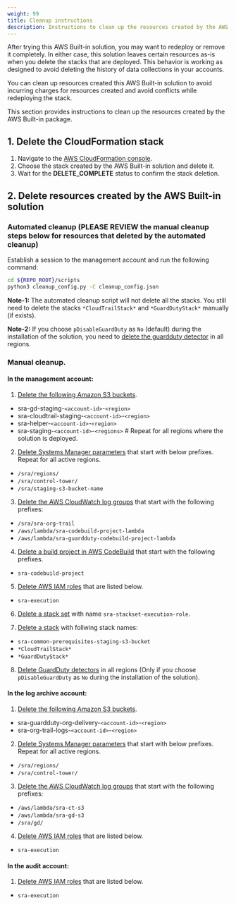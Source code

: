```yaml
---
weight: 99
title: Cleanup instructions
description: Instructions to clean up the resources created by the AWS Built-in solution
---
```

After trying this AWS Built-in solution, you may want to redeploy or remove it completely. In either case, this solution leaves certain resources as-is when you delete the stacks that are deployed. This behavior is working as designed to avoid deleting the history of data collections in your accounts.

You can clean up resources created this AWS Built-in solution to avoid incurring charges for resources created and avoid conflicts while redeploying the stack.

This section provides instructions to clean up the resources created by the AWS Built-in package.

## 1. Delete the CloudFormation stack

1. Navigate to the [AWS CloudFormation console](https://console.aws.amazon.com/cloudformation#/stacks/).
2. Choose the stack created by the AWS Built-in solution and delete it.
3. Wait for the **DELETE_COMPLETE** status to confirm the stack deletion.

## 2. Delete resources created by the AWS Built-in solution

### Automated cleanup (PLEASE REVIEW the manual cleanup steps below for resources that deleted by the automated cleanup)

Establish a session to the management account and run the following command:

```bash
cd ${REPO_ROOT}/scripts
python3 cleanup_config.py -C cleanup_config.json
```

**Note-1:** The automated cleanup script will not delete all the stacks. You still need to delete the stacks `*CloudTrailStack*` and `*GuardDutyStack*` manually (if exists).

**Note-2:** If you choose `pDisableGuardDuty` as `No` (default) during the installation of the solution, you need to [delete the  guardduty detector](https://docs.aws.amazon.com/cli/latest/reference/guardduty/delete-detector.html) in all regions.

### Manual cleanup.

#### In the management account:

1. [Delete the following Amazon S3 buckets](https://docs.aws.amazon.com/AmazonS3/latest/userguide/delete-bucket.html).

- sra-gd-staging-`<account-id>`-`<region>`
- sra-cloudtrail-staging-`<account-id>`-`<region>`
- sra-helper-`<account-id>`-`<region>`
- sra-staging-`<account-id>`-`<regions>` # Repeat for all regions where the solution is deployed.

2. [Delete Systems Manager parameters](https://docs.aws.amazon.com/systems-manager/latest/userguide/deleting-parameters.html) that start with below prefixes. Repeat for all active regions.

- `/sra/regions/`
- `/sra/control-tower/`
- `/sra/staging-s3-bucket-name`

3. [Delete the AWS CloudWatch log groups](https://docs.aws.amazon.com/solutions/latest/research-service-workbench-on-aws/deleting-the-aws-cloudwatch-logs.html) that start with the following prefixes:

- `/sra/sra-org-trail`
- `/aws/lambda/sra-codebuild-project-lambda`
- `/aws/lambda/sra-guardduty-codebuild-project-lambda`

4. [Delete a build project in AWS CodeBuild](https://docs.aws.amazon.com/codebuild/latest/userguide/delete-project.html) that start with the following prefixes.

- `sra-codebuild-project`

5. [Delete AWS IAM roles](https://docs.aws.amazon.com/IAM/latest/UserGuide/id_roles_manage_delete.html) that are listed below.

- `sra-execution`

6. [Delete a stack set](https://docs.aws.amazon.com/AWSCloudFormation/latest/UserGuide/stacksets-delete.html) with name `sra-stackset-execution-role`.

7. [Delete a stack](https://docs.aws.amazon.com/AWSCloudFormation/latest/UserGuide/stacks.html) with follwing stack names: 

- `sra-common-prerequisites-staging-s3-bucket`
- `*CloudTrailStack*`
- `*GuardDutyStack*`

8. [Delete GuardDuty detectors](https://docs.aws.amazon.com/cli/latest/reference/guardduty/delete-detector.html) in all regions (Only if you choose `pDisableGuardDuty` as `No` during the installation of the solution).

#### In the log archive account:

1. [Delete the following Amazon S3 buckets](https://docs.aws.amazon.com/AmazonS3/latest/userguide/delete-bucket.html).

- sra-guardduty-org-delivery-`<account-id>`-`<region>`
- sra-org-trail-logs-`<account-id>`-`<region>`

2. [Delete Systems Manager parameters](https://docs.aws.amazon.com/systems-manager/latest/userguide/deleting-parameters.html) that start with below prefixes. Repeat for all active regions.

- `/sra/regions/`
- `/sra/control-tower/`

3. [Delete the AWS CloudWatch log groups](https://docs.aws.amazon.com/solutions/latest/research-service-workbench-on-aws/deleting-the-aws-cloudwatch-logs.html) that start with the following prefixes:

- `/aws/lambda/sra-ct-s3`
- `/aws/lambda/sra-gd-s3`
- `/sra/gd/`

4. [Delete AWS IAM roles](https://docs.aws.amazon.com/IAM/latest/UserGuide/id_roles_manage_delete.html) that are listed below.

- `sra-execution`

#### In the audit account:

1. [Delete AWS IAM roles](https://docs.aws.amazon.com/IAM/latest/UserGuide/id_roles_manage_delete.html) that are listed below.
- `sra-execution`

